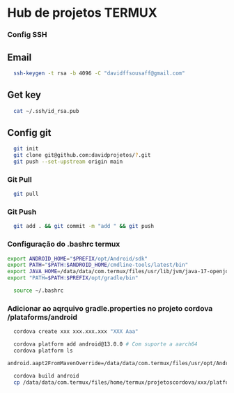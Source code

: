 # Hub de projetos TERMUX

### Config SSH
## Email
```sh
  ssh-keygen -t rsa -b 4096 -C "davidffsousaff@gmail.com"
```

## Get key
```sh
  cat ~/.ssh/id_rsa.pub
```
## Config git
```sh
  git init
  git clone git@github.com:davidprojetos/?.git
  git push --set-upstream origin main
```

### Git Pull
```sh
  git pull
```

### Git Push
```sh
  git add . && git commit -m "add " && git push
```

### Configuração do .bashrc termux
```sh
export ANDROID_HOME="$PREFIX/opt/Android/sdk"
export PATH="$PATH:$ANDROID_HOME/cmdline-tools/latest/bin"
export JAVA_HOME=/data/data/com.termux/files/usr/lib/jvm/java-17-openjdk
export "PATH=$PATH:$PREFIX/opt/gradle/bin"
```

```sh
  source ~/.bashrc
```

### Adicionar ao aqrquivo gradle.properties no projeto cordova /plataforms/android

```sh
  cordova create xxx xxx.xxx.xxx "XXX Aaa"
```

```sh
  cordova platform add android@13.0.0 # Com suporte a aarch64 
  cordova platform ls
```

```sh
android.aapt2FromMavenOverride=/data/data/com.termux/files/usr/opt/Android/sdk/build-tools/34.0.0/aapt2
```

```sh
  cordova build android
  cp /data/data/com.termux/files/home/termux/projetoscordova/xxx/platforms/android/app/build/outputs/apk/debug/app-debug.apk ~/storage/downloads

```


